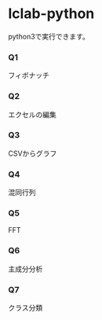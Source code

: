 # lclab-python

python3で実行できます。

### Q1
フィボナッチ

### Q2
エクセルの編集

### Q3
CSVからグラフ

### Q4
混同行列

### Q5
FFT

### Q6
主成分分析

### Q7
クラス分類
